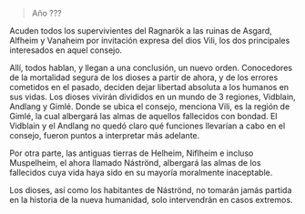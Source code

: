 > Año ???

Acuden todos los supervivientes del Ragnarök a las ruinas de Asgard, Alfheim y Vanaheim por invitación expresa del dios Vili, los dos principales interesados en aquel consejo.

Allí, todos hablan, y llegan a una conclusión, un nuevo orden. Conocedores de la mortalidad segura de los dioses a partir de ahora, y de los errores cometidos en el pasado, deciden dejar libertad absoluta a los humanos en sus vidas. Los dioses vivirán divididos en un mundo de 3 regiones, Vidblain, Andlang y Gimlé. Donde se ubica el consejo, menciona Vili, es la región de Gimlé, la cual albergará las almas de aquellos fallecidos con bondad. El Vidblain y el Andlang no quedó claro qué funciones llevarían a cabo en el consejo, fueron puntos a interpretar más adelante.

Por otra parte, las antiguas tierras de Helheim, Niflheim e incluso Muspelheim, el ahora llamado Náströnd, albergará las almas de los fallecidos cuya vida haya sido en su mayoría moralmente inaceptable.

Los dioses, así como los habitantes de Náströnd, no tomarán jamás partida en la historia de la nueva humanidad, solo intervendrán en casos extremos.